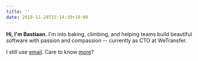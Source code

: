 ```yaml
---
title: ''
date: 2018-11-28T15:14:39+10:00
---
```


**Hi, I'm Bastiaan.** I'm into baking, climbing, and helping teams build beautiful software with passion and compassion -- currently as CTO at WeTransfer. 

I still use [email](mailto:hi@bastiaan.cc). Care to know [more](#)?
